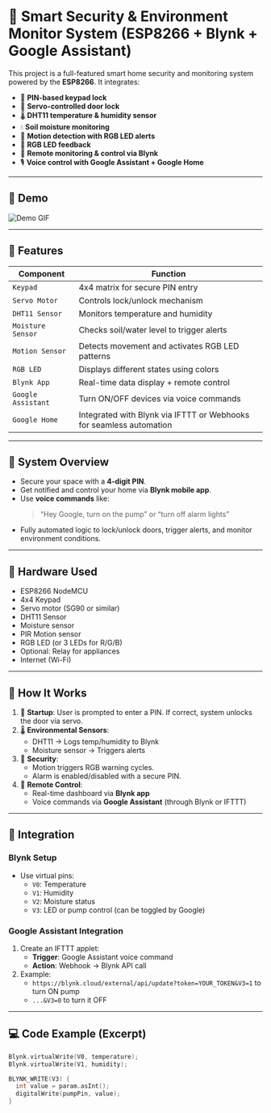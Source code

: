 # 🔐 Smart Security & Environment Monitor System (ESP8266 + Blynk + Google Assistant)

This project is a full-featured smart home security and monitoring system powered by the **ESP8266**. It integrates:

- 🔢 **PIN-based keypad lock**
- 🔄 **Servo-controlled door lock**
- 🌡️ **DHT11 temperature & humidity sensor**
- 💧 **Soil moisture monitoring**
- 🚨 **Motion detection with RGB LED alerts**
- 🌈 **RGB LED feedback**
- 📱 **Remote monitoring & control via Blynk**
- 🎙️ **Voice control with Google Assistant + Google Home**

---

## 📸 Demo

![Demo GIF](mpu-working.gif)

---

## 🚀 Features

| Component            | Function                                                                 |
|----------------------|--------------------------------------------------------------------------|
| `Keypad`             | 4x4 matrix for secure PIN entry                                          |
| `Servo Motor`        | Controls lock/unlock mechanism                                           |
| `DHT11 Sensor`       | Monitors temperature and humidity                                        |
| `Moisture Sensor`    | Checks soil/water level to trigger alerts                               |
| `Motion Sensor`      | Detects movement and activates RGB LED patterns                         |
| `RGB LED`            | Displays different states using colors                                   |
| `Blynk App`          | Real-time data display + remote control                                  |
| `Google Assistant`   | Turn ON/OFF devices via voice commands                                   |
| `Google Home`        | Integrated with Blynk via IFTTT or Webhooks for seamless automation     |

---

## 🧠 System Overview

- Secure your space with a **4-digit PIN**.
- Get notified and control your home via **Blynk mobile app**.
- Use **voice commands** like:
  > “Hey Google, turn on the pump” or “turn off alarm lights”
- Fully automated logic to lock/unlock doors, trigger alerts, and monitor environment conditions.

---

## 🧰 Hardware Used

- ESP8266 NodeMCU
- 4x4 Keypad
- Servo motor (SG90 or similar)
- DHT11 Sensor
- Moisture sensor
- PIR Motion sensor
- RGB LED (or 3 LEDs for R/G/B)
- Optional: Relay for appliances
- Internet (Wi-Fi)

---

## 🧪 How It Works

1. 🔐 **Startup**: User is prompted to enter a PIN. If correct, system unlocks the door via servo.
2. 🌡️ **Environmental Sensors**:
   - DHT11 → Logs temp/humidity to Blynk
   - Moisture sensor → Triggers alerts
3. 🚨 **Security**:
   - Motion triggers RGB warning cycles.
   - Alarm is enabled/disabled with a secure PIN.
4. 📱 **Remote Control**:
   - Real-time dashboard via **Blynk app**
   - Voice commands via **Google Assistant** (through Blynk or IFTTT)

---

## 🔗 Integration

### Blynk Setup

- Use virtual pins:
  - `V0`: Temperature
  - `V1`: Humidity
  - `V2`: Moisture status
  - `V3`: LED or pump control (can be toggled by Google)

### Google Assistant Integration

1. Create an IFTTT applet:
   - **Trigger**: Google Assistant voice command
   - **Action**: Webhook → Blynk API call
2. Example:
   - `https://blynk.cloud/external/api/update?token=YOUR_TOKEN&V3=1` to turn ON pump
   - `...&V3=0` to turn it OFF

---

## 💻 Code Example (Excerpt)

```cpp
Blynk.virtualWrite(V0, temperature);
Blynk.virtualWrite(V1, humidity);

BLYNK_WRITE(V3) {
  int value = param.asInt();
  digitalWrite(pumpPin, value);
}
